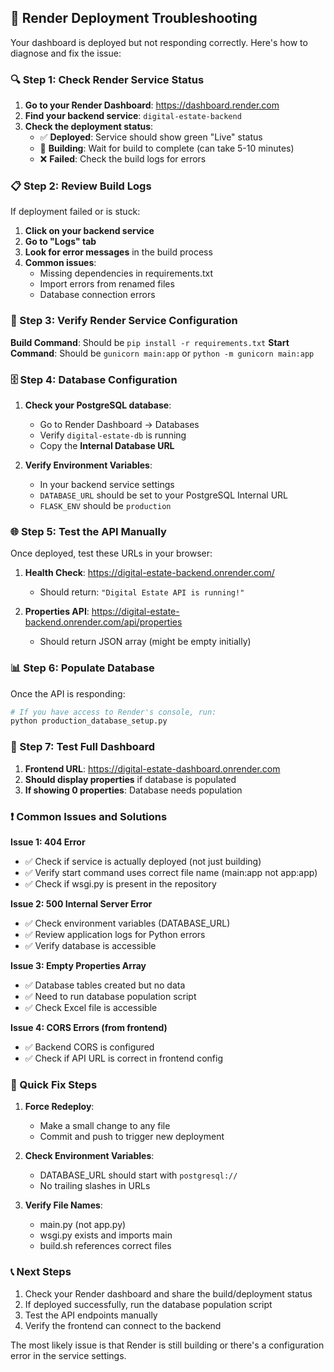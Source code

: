 ## 🚨 Render Deployment Troubleshooting

Your dashboard is deployed but not responding correctly. Here's how to diagnose and fix the issue:

### 🔍 Step 1: Check Render Service Status

1. **Go to your Render Dashboard**: https://dashboard.render.com
2. **Find your backend service**: `digital-estate-backend`
3. **Check the deployment status**:
   - ✅ **Deployed**: Service should show green "Live" status
   - 🔄 **Building**: Wait for build to complete (can take 5-10 minutes)
   - ❌ **Failed**: Check the build logs for errors

### 📋 Step 2: Review Build Logs

If deployment failed or is stuck:

1. **Click on your backend service**
2. **Go to "Logs" tab**
3. **Look for error messages** in the build process
4. **Common issues**:
   - Missing dependencies in requirements.txt
   - Import errors from renamed files
   - Database connection errors

### 🔧 Step 3: Verify Render Service Configuration

**Build Command**: Should be `pip install -r requirements.txt`
**Start Command**: Should be `gunicorn main:app` or `python -m gunicorn main:app`

### 🗄️ Step 4: Database Configuration

1. **Check your PostgreSQL database**:
   - Go to Render Dashboard → Databases
   - Verify `digital-estate-db` is running
   - Copy the **Internal Database URL**

2. **Verify Environment Variables**:
   - In your backend service settings
   - `DATABASE_URL` should be set to your PostgreSQL Internal URL
   - `FLASK_ENV` should be `production`

### 🌐 Step 5: Test the API Manually

Once deployed, test these URLs in your browser:

1. **Health Check**: https://digital-estate-backend.onrender.com/
   - Should return: `"Digital Estate API is running!"`

2. **Properties API**: https://digital-estate-backend.onrender.com/api/properties
   - Should return JSON array (might be empty initially)

### 📊 Step 6: Populate Database

Once the API is responding:

```bash
# If you have access to Render's console, run:
python production_database_setup.py
```

### 🚀 Step 7: Test Full Dashboard

1. **Frontend URL**: https://digital-estate-dashboard.onrender.com
2. **Should display properties** if database is populated
3. **If showing 0 properties**: Database needs population

### ❗ Common Issues and Solutions

**Issue 1: 404 Error**
- ✅ Check if service is actually deployed (not just building)
- ✅ Verify start command uses correct file name (main:app not app:app)
- ✅ Check if wsgi.py is present in the repository

**Issue 2: 500 Internal Server Error**
- ✅ Check environment variables (DATABASE_URL)
- ✅ Review application logs for Python errors
- ✅ Verify database is accessible

**Issue 3: Empty Properties Array**
- ✅ Database tables created but no data
- ✅ Need to run database population script
- ✅ Check Excel file is accessible

**Issue 4: CORS Errors (from frontend)**
- ✅ Backend CORS is configured
- ✅ Check if API URL is correct in frontend config

### 🔄 Quick Fix Steps

1. **Force Redeploy**:
   - Make a small change to any file
   - Commit and push to trigger new deployment

2. **Check Environment Variables**:
   - DATABASE_URL should start with `postgresql://`
   - No trailing slashes in URLs

3. **Verify File Names**:
   - main.py (not app.py)
   - wsgi.py exists and imports main
   - build.sh references correct files

### 📞 Next Steps

1. Check your Render dashboard and share the build/deployment status
2. If deployed successfully, run the database population script
3. Test the API endpoints manually
4. Verify the frontend can connect to the backend

The most likely issue is that Render is still building or there's a configuration error in the service settings.
